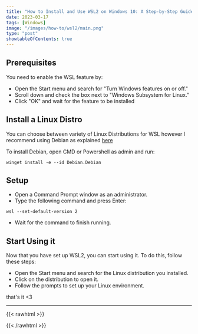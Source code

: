 ```yaml
---
title: "How to Install and Use WSL2 on Windows 10: A Step-by-Step Guide"
date: 2023-03-17
tags: [Windows]
image: "/images/how-to/wsl2/main.png"
type: "post"
showtableOfContents: true
---
```


## Prerequisites
You need to enable the WSL feature by: 
- Open the Start menu and search for "Turn Windows features on or off."
- Scroll down and check the box next to "Windows Subsystem for Linux."
- Click "OK" and wait for the feature to be installed

## Install a Linux Distro
You can choose between variety of Linux Distributions for WSL however I recommend using Debian as explained [here](https://mansoorbarri.com/articles/why-linux/#which-distribution-should-i-choose)
 
To install Debian, open CMD or Powershell as admin and run: 

```
winget install -e --id Debian.Debian
```

## Setup 
- Open a Command Prompt window as an administrator.
- Type the following command and press Enter:
```
wsl --set-default-version 2
```
- Wait for the command to finish running.

## Start Using it 
Now that you have set up WSL2, you can start using it. To do this, follow these steps:

- Open the Start menu and search for the Linux distribution you installed.
- Click on the distribution to open it.
- Follow the prompts to set up your Linux environment.

that's it <3

----

{{< rawhtml >}} 
<script src="https://utteranc.es/client.js"
        repo="mansoorbarri/website"
        issue-term="title"
        theme="github-dark"
        crossorigin="anonymous"
        async>
</script>
{{< /rawhtml >}}